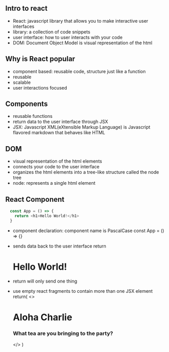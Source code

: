 ## Intro to react
- React: javascript library that allows you to make interactive user interfaces
- library: a collection of code snippets
- user interface: how to user interacts with your code
- DOM: Document Object Model is visual representation of the html

## Why is React popular
- component based: reusable code, structure just like a function
- reusable
- scalable
- user interactions focused

## Components
- reusable functions
- return data to the user interface through JSX
- JSX: Javascript XML(eXtensible Markup Language) is Javascript flavored markdown that behaves like HTML 

## DOM
- visual representation of the html elements
- connects your code to the user interface
- organizes the html elements into a tree-like structure called the node tree
- node: represents a single html element

## React Component
```js
  const App = () => {
    return <h1>Hello World!</h1>
  }
```
- component declaration: component name is PascalCase
const App = () => {}

- sends data back to the user interface
return <h1>Hello World!</h1>

- return will only send one thing
- use empty react fragments to contain more than one JSX element
return(
          <>
            <h1>Aloha Charlie</h1>
            <h3> What tea are you bringing to the party? </h3>
          </>
        ) 




